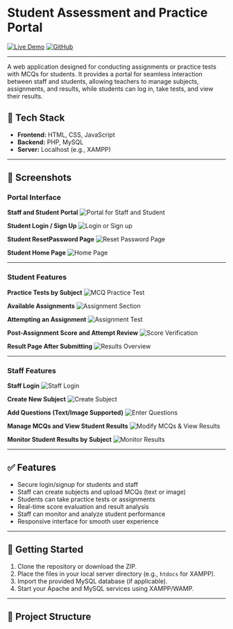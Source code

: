 # Student Assessment and Practice Portal

[![Live Demo](https://img.shields.io/badge/Live%20Demo-Click%20Here-brightgreen)](http://online-examination-portal.kesug.com/examination/index.html) 
[![GitHub](https://img.shields.io/badge/GitHub-Repository-blue)](https://github.com/eswarsainandan04/online-examination-portal)

---

A web application designed for conducting assignments or practice tests with MCQs for students. It provides a portal for seamless interaction between staff and students, allowing teachers to manage subjects, assignments, and results, while students can log in, take tests, and view their results.

## 🔧 Tech Stack

- **Frontend:** HTML, CSS, JavaScript  
- **Backend:** PHP, MySQL  
- **Server:** Localhost (e.g., XAMPP)

---

## 📸 Screenshots

### Portal Interface

**Staff and Student Portal**
![Portal for Staff and Student](student/Screenshot%202024-11-10%20234133.png)

**Student Login / Sign Up**
![Login or Sign up](student/Screenshot%202024-11-10%20234147.png)

**Student ResetPassword Page**
![Reset Password Page](student/Screenshot%2025-09-13%195253.png)


**Student Home Page**
![Home Page](student/Screenshot%202024-11-10%20234338.png)

---

### Student Features

**Practice Tests by Subject**
![MCQ Practice Test](student/Screenshot%202024-11-10%20234501.png)

**Available Assignments**
![Assignment Section](student/Screenshot%202024-11-10%20234544.png)

**Attempting an Assignment**
![Assignment Test](student/Screenshot%202024-11-10%20234736.png)

**Post-Assignment Score and Attempt Review**
![Score Verification](student/Screenshot%202024-11-10%20234851.png)

**Result Page After Submitting**
![Results Overview](student/Screenshot%202024-11-10%20234958.png)


---

### Staff Features

**Staff Login**
![Staff Login](student/Screenshot%202024-11-10%20235159.png)

**Create New Subject**
![Create Subject](student/Screenshot%202024-11-10%20235107.png)

**Add Questions (Text/Image Supported)**
![Enter Questions](student/Screenshot%202024-11-10%20235123.png)

**Manage MCQs and View Student Results**
![Modify MCQs & View Results](student/Screenshot%202024-11-10%20235140.png)

**Monitor Student Results by Subject**
![Monitor Results](student/Screenshot%202024-11-10%20235227.png)

---

## ✅ Features

- Secure login/signup for students and staff
- Staff can create subjects and upload MCQs (text or image)
- Students can take practice tests or assignments
- Real-time score evaluation and result analysis
- Staff can monitor and analyze student performance
- Responsive interface for smooth user experience

---

## 🚀 Getting Started

1. Clone the repository or download the ZIP.
2. Place the files in your local server directory (e.g., `htdocs` for XAMPP).
3. Import the provided MySQL database (if applicable).
4. Start your Apache and MySQL services using XAMPP/WAMP.

---

## 📂 Project Structure





